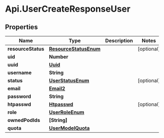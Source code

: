 # Api.UserCreateResponseUser

## Properties

Name | Type | Description | Notes
------------ | ------------- | ------------- | -------------
**resourceStatus** | [**ResourceStatusEnum**](ResourceStatusEnum.md) |  | [optional] 
**uid** | **Number** |  | 
**uuid** | [**Uuid**](Uuid.md) |  | 
**username** | **String** |  | 
**status** | [**UserStatusEnum**](UserStatusEnum.md) |  | [optional] 
**email** | [**Email2**](Email2.md) |  | 
**password** | **String** |  | 
**htpasswd** | [**Htpasswd**](Htpasswd.md) |  | [optional] 
**role** | [**UserRoleEnum**](UserRoleEnum.md) |  | 
**ownedPodIds** | **[String]** |  | 
**quota** | [**UserModelQuota**](UserModelQuota.md) |  | 


